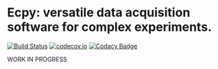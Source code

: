 # Ecpy: versatile data acquisition software for complex experiments.

[![Build Status](https://travis-ci.org/Ecpy/ecpy.svg)](https://travis-ci.org/Ecpy/ecpy)
[![codecov.io](https://codecov.io/github/Ecpy/ecpy/coverage.svg?branch=master)](https://codecov.io/github/Ecpy/ecpy?branch=master)
[![Codacy Badge](https://api.codacy.com/project/badge/grade/4f8a569506ce4187a8a7ad2f69c6b171)](https://www.codacy.com/app/marul/ecpy)

WORK IN PROGRESS

